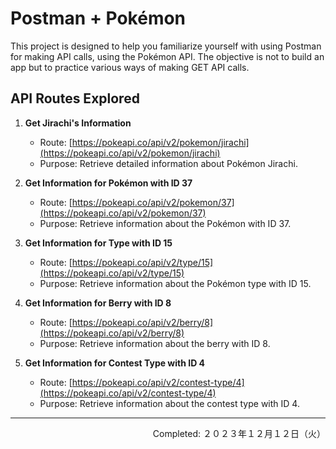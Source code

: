 # Postman + Pokémon

This project is designed to help you familiarize yourself with using Postman for making API calls, using the Pokémon API. The objective is not to build an app but to practice various ways of making GET API calls.

## API Routes Explored

1. **Get Jirachi's Information**
   - Route: [https://pokeapi.co/api/v2/pokemon/jirachi](https://pokeapi.co/api/v2/pokemon/jirachi)
   - Purpose: Retrieve detailed information about Pokémon Jirachi.

2. **Get Information for Pokémon with ID 37**
   - Route: [https://pokeapi.co/api/v2/pokemon/37](https://pokeapi.co/api/v2/pokemon/37)
   - Purpose: Retrieve information about the Pokémon with ID 37.

3. **Get Information for Type with ID 15**
   - Route: [https://pokeapi.co/api/v2/type/15](https://pokeapi.co/api/v2/type/15)
   - Purpose: Retrieve information about the Pokémon type with ID 15.

4. **Get Information for Berry with ID 8**
   - Route: [https://pokeapi.co/api/v2/berry/8](https://pokeapi.co/api/v2/berry/8)
   - Purpose: Retrieve information about the berry with ID 8.

5. **Get Information for Contest Type with ID 4**
   - Route: [https://pokeapi.co/api/v2/contest-type/4](https://pokeapi.co/api/v2/contest-type/4)
   - Purpose: Retrieve information about the contest type with ID 4.


---
<p align="right">Completed: ２０２３年１２月１２日（火）</p>